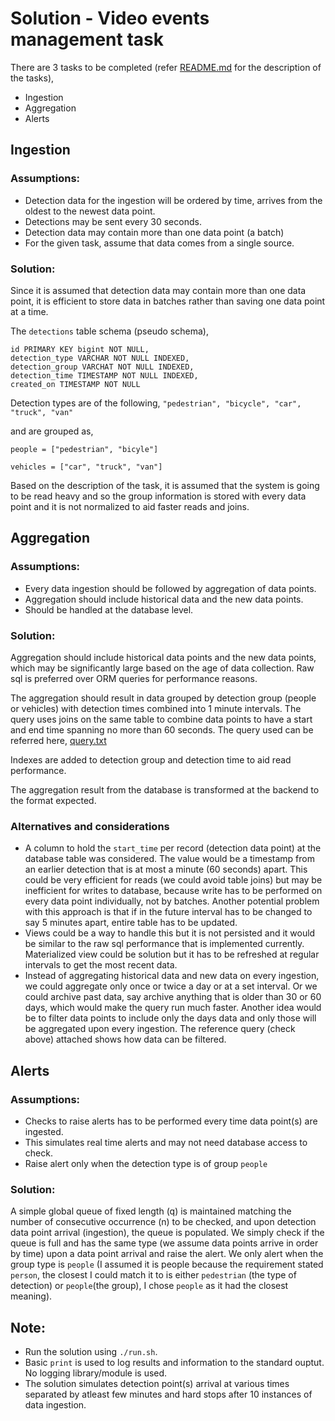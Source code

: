 # Solution - Video events management task

There are 3 tasks to be completed (refer [README.md](https://github.com/naren-rajendran/alert_task/blob/develop/README.md) for the description of the tasks),

- Ingestion
- Aggregation
- Alerts

## Ingestion

### Assumptions:
- Detection data for the ingestion will be ordered by time, arrives from the oldest to the newest data point.
- Detections may be sent every 30 seconds.
- Detection data may contain more than one data point (a batch)
- For the given task, assume that data comes from a single source.

### Solution:
Since it is assumed that detection data may contain more than one data point, it is efficient to store data in batches rather than saving one data point at a time.

The `detections` table schema (pseudo schema),

```
id PRIMARY KEY bigint NOT NULL,
detection_type VARCHAR NOT NULL INDEXED,
detection_group VARCHAT NOT NULL INDEXED,
detection_time TIMESTAMP NOT NULL INDEXED,
created_on TIMESTAMP NOT NULL
```
Detection types are of the following, `"pedestrian", "bicycle", "car", "truck", "van"`

and are grouped as,

`people = ["pedestrian", "bicyle"]`

`vehicles = ["car", "truck", "van"]`

Based on the description of the task, it is assumed that the system is going to be read heavy and so the group information is stored with every data point and it is not normalized to aid faster reads and joins.

## Aggregation

### Assumptions:
- Every data ingestion should be followed by aggregation of data points.
- Aggregation should include historical data and the new data points.
- Should be handled at the database level.

### Solution:

Aggregation should include historical data points and the new data points, which may be significantly large based on the age of data collection. Raw sql is preferred over ORM queries for performance reasons.

The aggregation should result in data grouped by detection group (people or vehicles) with detection times combined into 1 minute intervals. The query uses joins on the same table to combine data points to have a start and end time spanning no more than 60 seconds. The query used can be referred here, [query.txt](https://github.com/naren-rajendran/alert_task/blob/develop/src/query.txt)

Indexes are added to detection group and detection time to aid read performance.

The aggregation result from the database is transformed at the backend to the format expected.

### Alternatives and considerations
- A column to hold the `start_time` per record (detection data point) at the database table was considered. The value would be a timestamp from an earlier detection that is at most a minute (60 seconds) apart. This could be very efficient for reads (we could avoid table joins) but may be inefficient for writes to database, because write has to be performed on every data point individually, not by batches. Another potential problem with this approach is that if in the future interval has to be changed to say 5 minutes apart, entire table has to be updated.
- Views could be a way to handle this but it is not persisted and it would be similar to the raw sql performance that is implemented currently. Materialized view could be solution but it has to be refreshed at regular intervals to get the most recent data.
- Instead of aggregating historical data and new data on every ingestion, we could aggregate only once or twice a day or at a set interval. Or we could archive past data, say archive anything that is older than 30 or 60 days, which would make the query run much faster. Another idea would be to filter data points to include only the days data and only those will be aggregated upon every ingestion. The reference query (check above) attached shows how data can be filtered.

## Alerts

### Assumptions:
- Checks to raise alerts has to be performed every time data point(s) are ingested.
- This simulates real time alerts and may not need database access to check.
- Raise alert only when the detection type is of group `people`

### Solution:

A simple global queue of fixed length (q) is maintained matching the number of consecutive occurrence (n) to be checked, and upon detection data point arrival (ingestion), the queue is populated. We simply check if
the queue is full and has the same type (we assume data points arrive in order by time) upon a data point arrival and raise the alert. We only alert when the group type is `people` (I assumed it is people because the requirement stated `person`, the closest I could match it to is either `pedestrian` (the type of detection) or `people`(the group), I chose `people` as it had the closest meaning).

## Note:

- Run the solution using `./run.sh`.
- Basic `print` is used to log results and information to the standard ouptut. No logging library/module is used.
- The solution simulates detection point(s) arrival at various times separated by atleast few minutes and hard stops after 10 instances of data ingestion.

